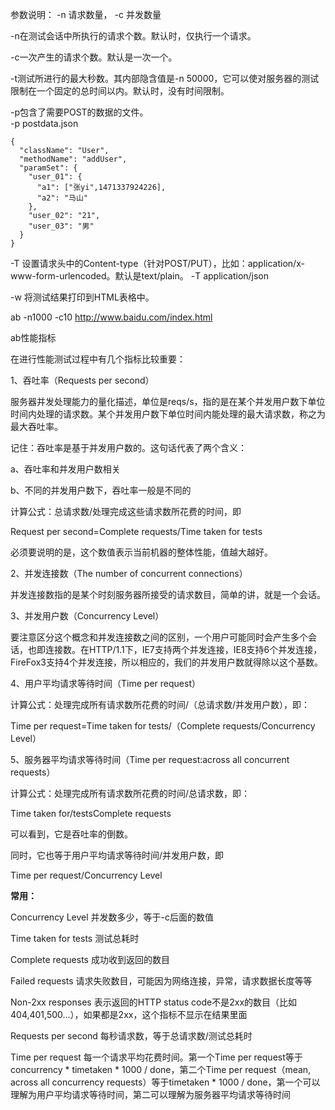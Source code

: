 参数说明： -n 请求数量， -c 并发数量  

-n在测试会话中所执行的请求个数。默认时，仅执行一个请求。  

-c一次产生的请求个数。默认是一次一个。  

-t测试所进行的最大秒数。其内部隐含值是-n 50000，它可以使对服务器的测试限制在一个固定的总时间以内。默认时，没有时间限制。  

-p包含了需要POST的数据的文件。  
-p postdata.json
```
{
  "className": "User",
  "methodName": "addUser",
  "paramSet": {
    "user_01": {
      "a1": ["张yi",1471337924226],
      "a2": "马山"
    },
    "user_02": "21",
    "user_03": "男"
  }
}
```

-T 设置请求头中的Content-type（针对POST/PUT），比如：application/x-www-form-urlencoded。默认是text/plain。
-T application/json

-w 将测试结果打印到HTML表格中。

ab -n1000 -c10 http://www.baidu.com/index.html  

ab性能指标

在进行性能测试过程中有几个指标比较重要：

1、吞吐率（Requests per second）

服务器并发处理能力的量化描述，单位是reqs/s，指的是在某个并发用户数下单位时间内处理的请求数。某个并发用户数下单位时间内能处理的最大请求数，称之为最大吞吐率。

记住：吞吐率是基于并发用户数的。这句话代表了两个含义：

a、吞吐率和并发用户数相关

b、不同的并发用户数下，吞吐率一般是不同的

计算公式：总请求数/处理完成这些请求数所花费的时间，即

Request per second=Complete requests/Time taken for tests

必须要说明的是，这个数值表示当前机器的整体性能，值越大越好。

2、并发连接数（The number of concurrent connections）

并发连接数指的是某个时刻服务器所接受的请求数目，简单的讲，就是一个会话。

3、并发用户数（Concurrency Level）

要注意区分这个概念和并发连接数之间的区别，一个用户可能同时会产生多个会话，也即连接数。在HTTP/1.1下，IE7支持两个并发连接，IE8支持6个并发连接，FireFox3支持4个并发连接，所以相应的，我们的并发用户数就得除以这个基数。

4、用户平均请求等待时间（Time per request）

计算公式：处理完成所有请求数所花费的时间/（总请求数/并发用户数），即：

Time per request=Time taken for tests/（Complete requests/Concurrency Level）

5、服务器平均请求等待时间（Time per request:across all concurrent requests）

计算公式：处理完成所有请求数所花费的时间/总请求数，即：

Time taken for/testsComplete requests

可以看到，它是吞吐率的倒数。

同时，它也等于用户平均请求等待时间/并发用户数，即

Time per request/Concurrency Level  

**常用：**  

Concurrency Level    并发数多少，等于-c后面的数值

Time taken for tests    测试总耗时

Complete requests    成功收到返回的数目

Failed requests    请求失败数目，可能因为网络连接，异常，请求数据长度等等

Non-2xx responses    表示返回的HTTP status code不是2xx的数目（比如404,401,500...），如果都是2xx，这个指标不显示在结果里面

Requests per second    每秒请求数，等于总请求数/测试总耗时

Time per request    每一个请求平均花费时间。第一个Time per request等于concurrency * timetaken * 1000 / done，第二个Time per request（mean, across all concurrency requests）等于timetaken * 1000 / done，第一个可以理解为用户平均请求等待时间，第二可以理解为服务器平均请求等待时间

